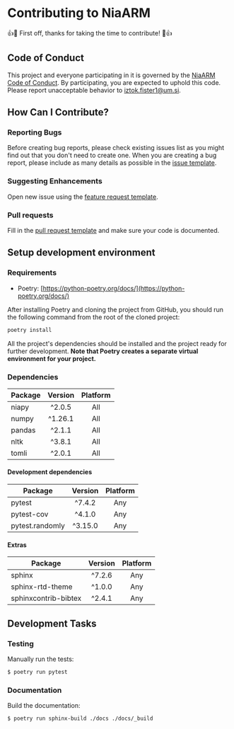 # Contributing to NiaARM
:+1::tada: First off, thanks for taking the time to contribute! :tada::+1:

## Code of Conduct
This project and everyone participating in it is governed by the [NiaARM Code of Conduct](CODE_OF_CONDUCT.md). By participating, you are expected to uphold this code. Please report unacceptable behavior to [iztok.fister1@um.si](mailto:iztok.fister1@um.si).

## How Can I Contribute?

### Reporting Bugs
Before creating bug reports, please check existing issues list as you might find out that you don't need to create one. When you are creating a bug report, please include as many details as possible in the [issue template](.github/templates/ISSUE_TEMPLATE.md).

### Suggesting Enhancements

Open new issue using the [feature request template](.github/templates/FEATURE_REQUEST.md).

### Pull requests

Fill in the [pull request template](.github/templates/PULL_REQUEST.md) and make sure your code is documented.

## Setup development environment

### Requirements

* Poetry: [https://python-poetry.org/docs/](https://python-poetry.org/docs/)

After installing Poetry and cloning the project from GitHub, you should run the following command from the root of the cloned project:

```sh
poetry install
```

All the project's dependencies should be installed and the project ready for further development. **Note that Poetry creates a separate virtual environment for your project.**

### Dependencies

| Package | Version | Platform |
|---------|:-------:|:--------:|
| niapy   | ^2.0.5  |   All    |
| numpy   | ^1.26.1 |   All    |
| pandas  | ^2.1.1  |   All    |
| nltk    | ^3.8.1  |   All    |
| tomli   | ^2.0.1  |   All    |

#### Development dependencies

| Package          | Version | Platform |
|------------------|:-------:|:--------:|
| pytest           | ^7.4.2  |   Any    |
| pytest-cov       | ^4.1.0  |   Any    |
| pytest.randomly  | ^3.15.0 |   Any    |

#### Extras

| Package              | Version | Platform |
|----------------------|:-------:|:--------:|
| sphinx               | ^7.2.6  |   Any    |
| sphinx-rtd-theme     | ^1.0.0  |   Any    |
| sphinxcontrib-bibtex | ^2.4.1  |   Any    |

## Development Tasks

### Testing

Manually run the tests:

```sh
$ poetry run pytest
```

### Documentation

Build the documentation:

```sh
$ poetry run sphinx-build ./docs ./docs/_build
```
